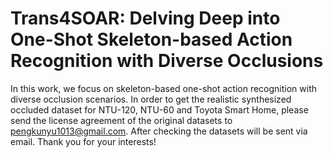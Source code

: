 # Trans4SOAR: Delving Deep into One-Shot Skeleton-based Action Recognition with Diverse Occlusions

In this work, we focus on skeleton-based one-shot action recognition with diverse occlusion scenarios. In order to get the realistic synthesized occluded dataset for NTU-120, NTU-60 and Toyota Smart Home, please send the license agreement of the original datasets to pengkunyu1013@gmail.com. After checking the datasets will be sent via email. Thank you for your interests!
